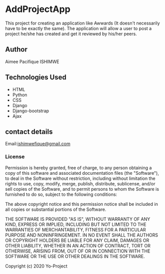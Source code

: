 # AddProjectApp
This project for creating an application like Awwards (It doesn't necessarily have to be exactly the same). The application will allow a user to post a project he/she has created and get it reviewed by his/her peers. 
## Author
Aimee Pacifique ISHIMWE
## Technologies Used
 * HTML
 * Python
 * CSS
 * Django
 * Django-bootstrap
 * Ajax
 
## contact details
Email:ishimwefique@gmail.com

### License

Permission is hereby granted, free of charge, to any person obtaining a copy
of this software and associated documentation files (the "Software"), to deal
in the Software without restriction, including without limitation the rights
to use, copy, modify, merge, publish, distribute, sublicense, and/or sell
copies of the Software, and to permit persons to whom the Software is
furnished to do so, subject to the following conditions:

The above copyright notice and this permission notice shall be included in all
copies or substantial portions of the Software.

THE SOFTWARE IS PROVIDED "AS IS", WITHOUT WARRANTY OF ANY KIND, EXPRESS OR
IMPLIED, INCLUDING BUT NOT LIMITED TO THE WARRANTIES OF MERCHANTABILITY, 
FITNESS FOR A PARTICULAR PURPOSE AND NONINFRINGEMENT. IN NO EVENT SHALL THE
AUTHORS OR COPYRIGHT HOLDERS BE LIABLE FOR ANY CLAIM, DAMAGES OR OTHER
LIABILITY, WHETHER IN AN ACTION OF CONTRACT, TORT OR OTHERWISE, ARISING FROM, 
OUT OF OR IN CONNECTION WITH THE SOFTWARE OR THE USE OR OTHER DEALINGS IN THE
SOFTWARE.

Copyright (c) 2020 Yo-Project


